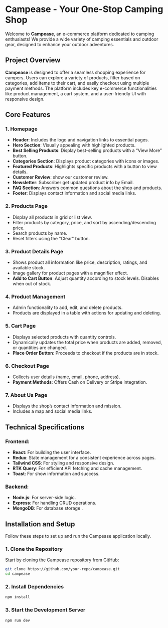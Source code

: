 # Campease - Your One-Stop Camping Shop

Welcome to **Campease**, an e-commerce platform dedicated to camping enthusiasts! We provide a wide variety of camping essentials and outdoor gear, designed to enhance your outdoor adventures.

## Project Overview

**Campease** is designed to offer a seamless shopping experience for campers. Users can explore a variety of products, filter based on categories, add items to their cart, and easily checkout using multiple payment methods. The platform includes key e-commerce functionalities like product management, a cart system, and a user-friendly UI with responsive design.

## Core Features

### 1. Homepage

- **Header**: Includes the logo and navigation links to essential pages.
- **Hero Section**: Visually appealing with highlighted products.
- **Best Selling Products**: Display best-selling products with a “View More” button.
- **Categories Section**: Displays product categories with icons or images.
- **Featured Products**: Highlights specific products with a button to view details.
- **Customer Review**: show our customer review.
- **Newsletter**: Subscriber get updated product info by Email.
- **FAQ Section**: Answers common questions about the shop and products.
- **Footer**: Displays contact information and social media links.

### 2. Products Page

- Display all products in grid or list view.
- Filter products by category, price, and sort by ascending/descending price.
- Search products by name.
- Reset filters using the "Clear" button.

### 3. Product Details Page

- Shows product all information like price, description, ratings, and available stock.
- Image gallery for product pages with a magnifier effect.
- **Add to Cart Button**: Adjust quantity according to stock levels. Disables when out of stock.

### 4. Product Management

- Admin functionality to add, edit, and delete products.
- Products are displayed in a table with actions for updating and deleting.

### 5. Cart Page

- Displays selected products with quantity controls.
- Dynamically updates the total price when products are added, removed, or quantities are changed.
- **Place Order Button**: Proceeds to checkout if the products are in stock.

### 6. Checkout Page

- Collects user details (name, email, phone, address).
- **Payment Methods**: Offers Cash on Delivery or Stripe integration.

### 7. About Us Page

- Displays the shop’s contact information and mission.
- Includes a map and social media links.

## Technical Specifications

### Frontend:

- **React**: For building the user interface.
- **Redux**: State management for a consistent experience across pages.
- **Tailwind CSS**: For styling and responsive design.
- **RTK Query**: For efficient API fetching and cache management.
- **Toast**: For show information and success.

### Backend:

- **Node.js**: For server-side logic.
- **Express**: For handling CRUD operations.
- **MongoDB**: For database storage .

## Installation and Setup

Follow these steps to set up and run the Campease application locally.

### 1. Clone the Repository

Start by cloning the Campease repository from GitHub:

```bash
git clone https://github.com/your-repo/campease.git
cd campease
```

### 2. Install Dependencies

```bash
npm install
```

### 3. Start the Development Server

```bash
npm run dev
```
